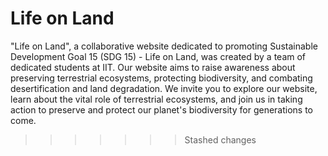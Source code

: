 Life on Land
=======
"Life on Land", a collaborative website dedicated to promoting Sustainable Development Goal 15 (SDG 15) - Life on Land, was created by a team of dedicated students at IIT. Our website aims to raise awareness about preserving terrestrial ecosystems, protecting biodiversity, and combating desertification and land degradation. We invite you to explore our website, learn about the vital role of terrestrial ecosystems, and join us in taking action to preserve and protect our planet's biodiversity for generations to come.
>>>>>>> Stashed changes
